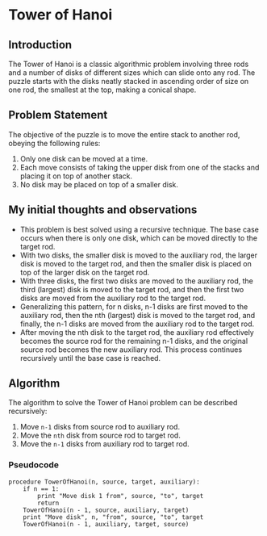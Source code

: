 # Tower of Hanoi

## Introduction

The Tower of Hanoi is a classic algorithmic problem involving three rods and a number of disks of different sizes which can slide onto any rod. The puzzle starts with the disks neatly stacked in ascending order of size on one rod, the smallest at the top, making a conical shape.

## Problem Statement

The objective of the puzzle is to move the entire stack to another rod, obeying the following rules:

1. Only one disk can be moved at a time.
2. Each move consists of taking the upper disk from one of the stacks and placing it on top of another stack.
3. No disk may be placed on top of a smaller disk.

## My initial thoughts and observations

- This problem is best solved using a recursive technique. The base case occurs when there is only one disk, which can be moved directly to the target rod.
- With two disks, the smaller disk is moved to the auxiliary rod, the larger disk is moved to the target rod, and then the smaller disk is placed on top of the larger disk on the target rod.
- With three disks, the first two disks are moved to the auxiliary rod, the third (largest) disk is moved to the target rod, and then the first two disks are moved from the auxiliary rod to the target rod.
- Generalizing this pattern, for n disks, n-1 disks are first moved to the auxiliary rod, then the nth (largest) disk is moved to the target rod, and finally, the n-1 disks are moved from the auxiliary rod to the target rod.
- After moving the nth disk to the target rod, the auxiliary rod effectively becomes the source rod for the remaining n-1 disks, and the original source rod becomes the new auxiliary rod. This process continues recursively until the base case is reached.


## Algorithm

The algorithm to solve the Tower of Hanoi problem can be described recursively:

1. Move `n-1` disks from source rod to auxiliary rod.
2. Move the `nth` disk from source rod to target rod.
3. Move the `n-1` disks from auxiliary rod to target rod.

### Pseudocode

```plaintext
procedure TowerOfHanoi(n, source, target, auxiliary):
    if n == 1:
        print "Move disk 1 from", source, "to", target
        return
    TowerOfHanoi(n - 1, source, auxiliary, target)
    print "Move disk", n, "from", source, "to", target
    TowerOfHanoi(n - 1, auxiliary, target, source)